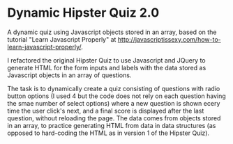 Dynamic Hipster Quiz 2.0
=========================

A dynamic quiz using Javascript objects stored in an array, based on the tutorial "Learn Javascript Properly" at http://javascriptissexy.com/how-to-learn-javascript-properly/. 

I refactored the original Hipster Quiz to use Javascript and JQuery to generate HTML for the form inputs and labels with the data stored as Javascript objects in an array of questions.

The task is to dynamically create a quiz consisting of questions with radio button options (I used 4 but the code does not rely on each question having the smae number of select options) where a new question is shown ecery time the user click's next, and a final score is displayed after the last question, without reloading the page. The data comes from objects stored in an array, to practice generating HTML from data in data structures (as opposed to hard-coding the HTML as in version 1 of the Hipster Quiz). 